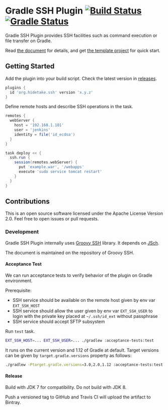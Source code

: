 Gradle SSH Plugin [![Build Status](https://travis-ci.org/int128/gradle-ssh-plugin.svg?branch=master)](https://travis-ci.org/int128/gradle-ssh-plugin) [![Gradle Status](https://gradleupdate.appspot.com/int128/gradle-ssh-plugin/status.svg?branch=master)](https://gradleupdate.appspot.com/int128/gradle-ssh-plugin/status)
=================

Gradle SSH Plugin provides SSH facilities such as command execution or file transfer on Gradle.

Read [the document](https://gradle-ssh-plugin.github.io) for details,
and get [the template project](https://github.com/gradle-ssh-plugin/template) for quick start.


Getting Started
---------------

Add the plugin into your build script.
Check the latest version in [releases](https://github.com/int128/gradle-ssh-plugin/releases).

```groovy
plugins {
  id 'org.hidetake.ssh' version 'x.y.z'
}
```

Define remote hosts and describe SSH operations in the task.

```groovy
remotes {
  webServer {
    host = '192.168.1.101'
    user = 'jenkins'
    identity = file('id_ecdsa')
  }
}

task deploy << {
  ssh.run {
    session(remotes.webServer) {
      put 'example.war', '/webapps'
      execute 'sudo service tomcat restart'
    }
  }
}
```

Contributions
-------------

This is an open source software licensed under the Apache License Version 2.0.
Feel free to open issues or pull requests.

### Development

Gradle SSH Plugin internally uses [Groovy SSH](https://github.com/int128/groovy-ssh) library.
It depends on [JSch](http://www.jcraft.com/jsch/).

The document is maintained on the repository of Groovy SSH.

#### Acceptance Test

We can run acceptance tests to verify behavior of the plugin on Gradle environment.

Prerequisite:

* SSH service should be available on the remote host given by env var `EXT_SSH_HOST`
* SSH service should allow the user given by env var `EXT_SSH_USER` to login with the private key placed at `~/.ssh/id_ext` without passphrase
* SSH service should accept SFTP subsystem

Run `test` task.

```sh
EXT_SSH_HOST=... EXT_SSH_USER=... ./gradlew :acceptance-tests:test
```

It runs on the current version and 1.12 of Gradle at default.
Target versions can be given by `target.gradle.versions` property as follows:

```sh
./gradlew -Ptarget.gradle.versions=3.0,2.0,1.12 :acceptance-tests:test
```

#### Release

Build with JDK 7 for compatibility. Do not build with JDK 8.

Push a versioned tag to GitHub and Travis CI will upload the artifact to Bintray.
